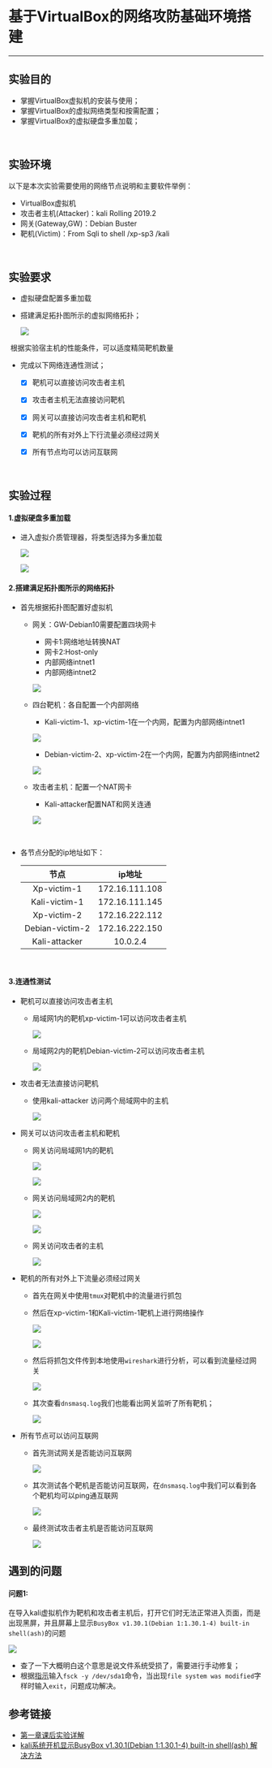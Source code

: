 # 基于VirtualBox的网络攻防基础环境搭建

---

## 实验目的

* 掌握VirtualBox虚拟机的安装与使用；
* 掌握VirtualBox的虚拟网络类型和按需配置；
* 掌握VirtualBox的虚拟硬盘多重加载；

<br>

## 实验环境

以下是本次实验需要使用的网络节点说明和主要软件举例：

* VirtualBox虚拟机
* 攻击者主机(Attacker)：kali Rolling 2019.2
* 网关(Gateway,GW)：Debian Buster
* 靶机(Victim)：From Sqli to shell /xp-sp3 /kali

<br>

## 实验要求

* 虚拟硬盘配置多重加载

* 搭建满足拓扑图所示的虚拟网络拓扑；

  ![](./图片/网络拓扑.png)

​		根据实验宿主机的性能条件，可以适度精简靶机数量

* 完成以下网络连通性测试；

  * [x] 靶机可以直接访问攻击者主机

  * [x] 攻击者主机无法直接访问靶机

  * [x] 网关可以直接访问攻击者主机和靶机

  * [x] 靶机的所有对外上下行流量必须经过网关

  * [x] 所有节点均可以访问互联网

    <br>

## 实验过程

#### 1.虚拟硬盘多重加载

* 进入虚拟介质管理器，将类型选择为多重加载

  ![](./图片/配置多重加载.png)

  ![](./图片/多重加载.png)

#### 2.搭建满足拓扑图所示的网络拓扑

* 首先根据拓扑图配置好虚拟机

  * 网关：GW-Debian10需要配置四块网卡

    * 网卡1:网络地址转换NAT
    * 网卡2:Host-only
    * 内部网络intnet1
    * 内部网络intnet2

    ![](./图片/网关配置.png)

  * 四台靶机：各自配置一个内部网络

    * Kali-victim-1、xp-victim-1在一个内网，配置为内部网络intnet1

    ![](./图片/局域网1.png)

    * Debian-victim-2、xp-victim-2在一个内网，配置为内部网络intnet2

    ![](./图片/局域网2.png)

  * 攻击者主机：配置一个NAT网卡

    * Kali-attacker配置NAT和网关连通

    ![](./图片/攻击者主机配置.png)

​			<br>

* 各节点分配的ip地址如下：

  |      节点       |     ip地址     |
  | :-------------: | :------------: |
  |   Xp-victim-1   | 172.16.111.108 |
  |  Kali-victim-1  | 172.16.111.145 |
  |   Xp-victim-2   | 172.16.222.112 |
  | Debian-victim-2 | 172.16.222.150 |
  |  Kali-attacker  |    10.0.2.4    |

<br>

#### 3.连通性测试

* 靶机可以直接访问攻击者主机

  * 局域网1内的靶机xp-victim-1可以访问攻击者主机

    ![](./图片/局域网1的靶机攻击attacker.png)

  * 局域网2内的靶机Debian-victim-2可以访问攻击者主机

    ![](./图片/局域网2的靶机攻击attacker.png)

* 攻击者无法直接访问靶机

  * 使用kali-attacker 访问两个局域网中的主机

    ![](./图片/攻击者主机访问靶机.png)

* 网关可以访问攻击者主机和靶机

  * 网关访问局域网1内的靶机

    ![](./图片/网关访问局域网1.0.png)

    ![](./图片/网关访问局域网1.1.png)

  * 网关访问局域网2内的靶机

    ![](./图片/网关访问局域网2.0.png)

    ![](./图片/网关访问局域网2.1.png)

  * 网关访问攻击者的主机

    ![](./图片/网关访问攻击者主机.png)

* 靶机的所有对外上下流量必须经过网关

  * 首先在网关中使用`tmux`对靶机中的流量进行抓包

  * 然后在xp-victim-1和Kali-victim-1靶机上进行网络操作

    ![](./图片/靶机1网络操作.png)

    ![](./图片/靶机2网络操作.png)

  * 然后将抓包文件传到本地使用`wireshark`进行分析，可以看到流量经过网关

    ![](./图片/wireshark抓包.png)

  * 其次查看`dnsmasq.log`我们也能看出网关监听了所有靶机；

    ![](./图片/各个节点访问互联网.png)

* 所有节点可以访问互联网

  * 首先测试网关是否能访问互联网

    ![](./图片/网关访问互联网.png)

  * 其次测试各个靶机是否能访问互联网，在`dnsmasq.log`中我们可以看到各个靶机均可以ping通互联网

    ![](./图片/各个节点访问互联网.png)

  * 最终测试攻击者主机是否能访问互联网

    ![](./图片/attacker访问互联网.png)

  

## 遇到的问题

#### 问题1:

在导入kali虚拟机作为靶机和攻击者主机后，打开它们时无法正常进入页面，而是出现黑屏，并且屏幕上显示`BusyBox v1.30.1(Debian 1:1.30.1-4) built-in shell(ash)`的问题

![](./图片/BusyBox报错.png)

* 查了一下大概明白这个意思是说文件系统受损了，需要进行手动修复；
* 根据[指示](https://blog.csdn.net/weixin_43845335/article/details/105784758)输入`fsck -y /dev/sda1`命令，当出现`file system was modified`字样时输入`exit`，问题成功解决。

## 参考链接

* [第一章课后实验详解](http://courses.cuc.edu.cn/course/90732/learning-activity/full-screen#/378195)
* [kali系统开机显示BusyBox v1.30.1(Debian 1:1.30.1-4) built-in shell(ash) 解决方法](https://blog.csdn.net/weixin_43845335/article/details/105784758)